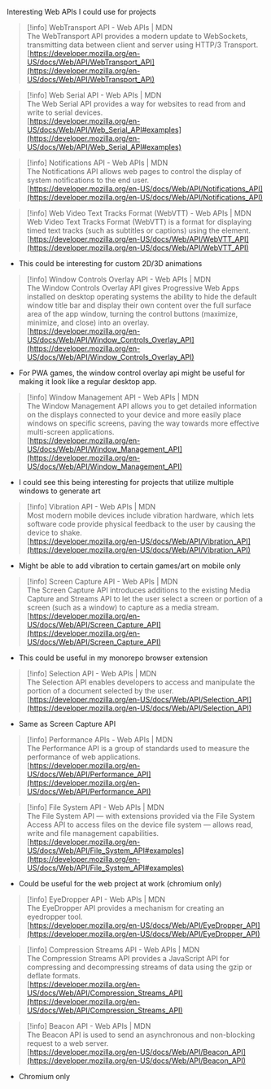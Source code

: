 Interesting Web APIs I could use for projects

  

> [!info] WebTransport API - Web APIs | MDN  
> The WebTransport API provides a modern update to WebSockets, transmitting data between client and server using HTTP/3 Transport.  
> [https://developer.mozilla.org/en-US/docs/Web/API/WebTransport_API](https://developer.mozilla.org/en-US/docs/Web/API/WebTransport_API)  

> [!info] Web Serial API - Web APIs | MDN  
> The Web Serial API provides a way for websites to read from and write to serial devices.  
> [https://developer.mozilla.org/en-US/docs/Web/API/Web_Serial_API#examples](https://developer.mozilla.org/en-US/docs/Web/API/Web_Serial_API#examples)  

> [!info] Notifications API - Web APIs | MDN  
> The Notifications API allows web pages to control the display of system notifications to the end user.  
> [https://developer.mozilla.org/en-US/docs/Web/API/Notifications_API](https://developer.mozilla.org/en-US/docs/Web/API/Notifications_API)  

> [!info] Web Video Text Tracks Format (WebVTT) - Web APIs | MDN  
> Web Video Text Tracks Format (WebVTT) is a format for displaying timed text tracks (such as subtitles or captions) using the <track> element.  
> [https://developer.mozilla.org/en-US/docs/Web/API/WebVTT_API](https://developer.mozilla.org/en-US/docs/Web/API/WebVTT_API)  

- This could be interesting for custom 2D/3D animations

> [!info] Window Controls Overlay API - Web APIs | MDN  
> The Window Controls Overlay API gives Progressive Web Apps installed on desktop operating systems the ability to hide the default window title bar and display their own content over the full surface area of the app window, turning the control buttons (maximize, minimize, and close) into an overlay.  
> [https://developer.mozilla.org/en-US/docs/Web/API/Window_Controls_Overlay_API](https://developer.mozilla.org/en-US/docs/Web/API/Window_Controls_Overlay_API)  

- For PWA games, the window control overlay api might be useful for making it look like a regular desktop app.

> [!info] Window Management API - Web APIs | MDN  
> The Window Management API allows you to get detailed information on the displays connected to your device and more easily place windows on specific screens, paving the way towards more effective multi-screen applications.  
> [https://developer.mozilla.org/en-US/docs/Web/API/Window_Management_API](https://developer.mozilla.org/en-US/docs/Web/API/Window_Management_API)  

- I could see this being interesting for projects that utilize multiple windows to generate art

> [!info] Vibration API - Web APIs | MDN  
> Most modern mobile devices include vibration hardware, which lets software code provide physical feedback to the user by causing the device to shake.  
> [https://developer.mozilla.org/en-US/docs/Web/API/Vibration_API](https://developer.mozilla.org/en-US/docs/Web/API/Vibration_API)  

- Might be able to add vibration to certain games/art on mobile only

> [!info] Screen Capture API - Web APIs | MDN  
> The Screen Capture API introduces additions to the existing Media Capture and Streams API to let the user select a screen or portion of a screen (such as a window) to capture as a media stream.  
> [https://developer.mozilla.org/en-US/docs/Web/API/Screen_Capture_API](https://developer.mozilla.org/en-US/docs/Web/API/Screen_Capture_API)  

- This could be useful in my monorepo browser extension

> [!info] Selection API - Web APIs | MDN  
> The Selection API enables developers to access and manipulate the portion of a document selected by the user.  
> [https://developer.mozilla.org/en-US/docs/Web/API/Selection_API](https://developer.mozilla.org/en-US/docs/Web/API/Selection_API)  

- Same as Screen Capture API

> [!info] Performance APIs - Web APIs | MDN  
> The Performance API is a group of standards used to measure the performance of web applications.  
> [https://developer.mozilla.org/en-US/docs/Web/API/Performance_API](https://developer.mozilla.org/en-US/docs/Web/API/Performance_API)  

> [!info] File System API - Web APIs | MDN  
> The File System API — with extensions provided via the File System Access API to access files on the device file system — allows read, write and file management capabilities.  
> [https://developer.mozilla.org/en-US/docs/Web/API/File_System_API#examples](https://developer.mozilla.org/en-US/docs/Web/API/File_System_API#examples)  

- Could be useful for the web project at work (chromium only)

> [!info] EyeDropper API - Web APIs | MDN  
> The EyeDropper API provides a mechanism for creating an eyedropper tool.  
> [https://developer.mozilla.org/en-US/docs/Web/API/EyeDropper_API](https://developer.mozilla.org/en-US/docs/Web/API/EyeDropper_API)  

> [!info] Compression Streams API - Web APIs | MDN  
> The Compression Streams API provides a JavaScript API for compressing and decompressing streams of data using the gzip or deflate formats.  
> [https://developer.mozilla.org/en-US/docs/Web/API/Compression_Streams_API](https://developer.mozilla.org/en-US/docs/Web/API/Compression_Streams_API)  

> [!info] Beacon API - Web APIs | MDN  
> The Beacon API is used to send an asynchronous and non-blocking request to a web server.  
> [https://developer.mozilla.org/en-US/docs/Web/API/Beacon_API](https://developer.mozilla.org/en-US/docs/Web/API/Beacon_API)  

- Chromium only